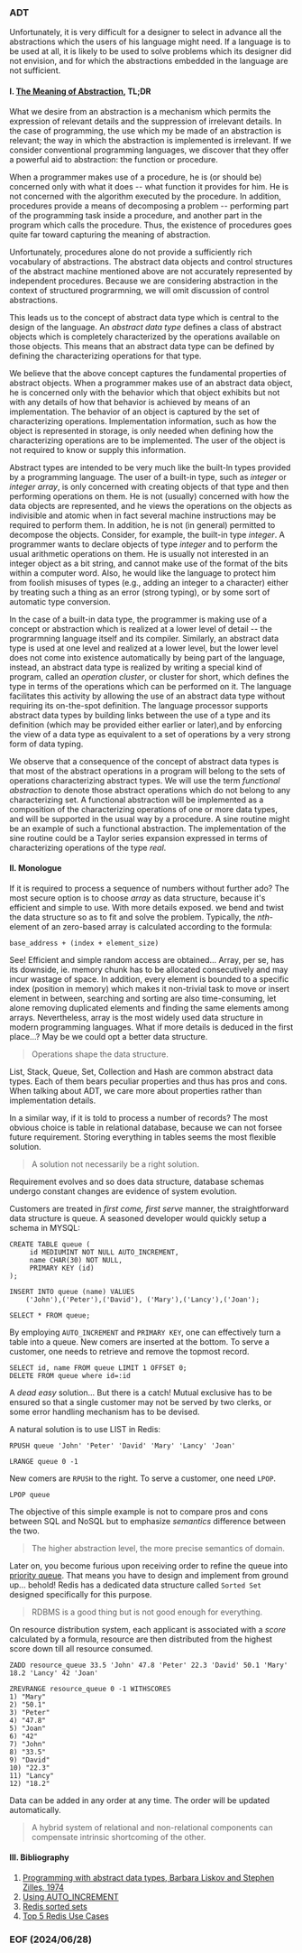 ### ADT
Unfortunately, it is very difficult for a designer to select in advance all the abstractions which the users of his language might need. If a language is to be used at all, it is likely to be used to solve problems which its designer did not envision, and for which the abstractions embedded in the language are not sufficient. 

#### I. [The Meaning of Abstraction](https://dl.acm.org/doi/pdf/10.1145/800233.807045), TL;DR 
What we desire from an abstraction is a mechanism which permits the expression of relevant details and the suppression of irrelevant details. In the case of programming, the use which my be made of an abstraction is relevant; the way in which the abstraction is implemented is irrelevant. If we consider conventional programming languages, we discover that they offer a powerful aid to abstraction: the function or procedure. 

When a programmer makes use of a procedure, he is (or should be) concerned
only with what it does -- what function it provides for him. He is not concerned with the algorithm executed by the procedure. In addition, procedures provide a means of decomposing a problem -- performing part of the programming task inside a procedure, and another part in the program which calls the procedure. Thus, the existence of procedures goes quite far toward capturing the meaning of abstraction. 

Unfortunately, procedures alone do not provide a sufficiently rich vocabulary of abstractions. The abstract data objects and control structures of the abstract machine mentioned above are not accurately represented by independent procedures. Because we are considering abstraction in the context of structured
prograrmning, we will omit discussion of control abstractions.

This leads us to the concept of abstract data type which is central to the design of the language. An *abstract data type* defines a class of abstract objects which is completely characterized by the operations available on those objects. This means that an abstract data type can be defined by defining the characterizing operations for that type.

We believe that the above concept captures the fundamental properties of abstract objects. When a programmer makes use of an abstract data object, he is concerned only with the behavior which that object exhibits but not with any details of how that behavior is achieved by means of an implementation. The behavior of an object is captured by the set of characterizing operations. Implementation information, such as how the object is represented in storage, is only needed when defining how the characterizing operations are to be implemented. The user of the object is not required to know or supply this information.

Abstract types are intended to be very much like the built-ln types provided by a programming language. The user of a built-in type, such as *integer* or *integer array*, is only concerned with creating objects of that type and then performing operations on them. He is not (usually) concerned with how the data objects are represented, and he views the operations on the objects as indivisible and atomic when in fact several machine instructions may be required to perform them. In addition, he is not (in general) permitted to decompose the objects. Consider, for example, the built-in type *integer*. A programmer wants to declare objects of type *integer* and to perform the usual arithmetic operations on them. He is usually not interested in an integer object as a bit string, and cannot make use of the format of the bits within a computer word. Also, he would like the language to protect him from foolish misuses of types (e.g., adding an integer to a character) either by treating such a thing as an error (strong typing), or by some sort of automatic type conversion.

In the case of a built-in data type, the programmer is making use of a concept or abstraction which is realized at a lower level of detail -- the prograrmning language itself and its compiler. Similarly, an abstract data type is used at one level and realized at a lower level, but the lower level does not come into existence automatically by being part of the language, instead, an abstract data type is realized by writing a special kind of program, called an *operation cluster*, or cluster for short, which defines the type in terms of the operations which can be performed on it. The language facilitates this activity by allowing the use of an abstract data type without requiring its on-the-spot definition. The language processor supports abstract data types by building links between the use of a type and its definition (which may be provided either earlier or later),and by enforcing the view of a data type as equivalent to a set of operations by a very strong form of data typing. 

We observe that a consequence of the concept of abstract data types is that most of the abstract operations in a program will belong to the sets of operations characterizing abstract types. We will use the term *functional abstraction* to denote those abstract operations which do not belong to any characterizing set. A functional abstraction will be implemented as a composition of the characterizing operations of one or more data types, and will be supported in the usual way by a procedure. A sine routine might be an example of such a functional abstraction. The implementation of the sine routine could be a Taylor series expansion expressed in terms of characterizing operations of the type *real*.


#### II. Monologue 
If it is required to process a sequence of numbers without further ado? The most secure option is to choose *array* as data structure, because it's efficient and simple to use. With more details exposed. we bend and twist the data structure so as to fit and solve the problem. Typically, the *nth*-element of an zero-based array is calculated according to the formula: 
```
base_address + (index + element_size) 
```

See! Efficient and simple random access are obtained... Array, per se, has its downside, ie. memory chunk has to be allocated consecutively and may incur wastage of space. In addition, every element is bounded to a specific index (position in memory) which makes it non-trivial task to move or insert element in between, searching and sorting are also time-consuming, let alone removing duplicated elements and finding the same elements among arrays. Nevertheless, array is the most widely used data structure in modern programming languages. What if more details is deduced in the first place...? May be we could opt a better data structure. 

> Operations shape the data structure. 

List, Stack, Queue, Set, Collection and Hash are common abstract data types. Each of them bears peculiar properties and thus has pros and cons. When talking about ADT, we care more about properties rather than implementation details. 

In a similar way, if it is told to process a number of records? The most obvious choice is table in relational database, because we can not forsee future requirement. Storing everything in tables seems the most flexible solution. 

> A solution not necessarily be a right solution. 

Requirement evolves and so does data structure, database schemas undergo constant changes are evidence of system evolution. 

Customers are treated in *first come, first serve* manner, the straightforward data structure is queue. A seasoned developer would quickly setup a schema in MYSQL: 
```
CREATE TABLE queue (
     id MEDIUMINT NOT NULL AUTO_INCREMENT,
     name CHAR(30) NOT NULL,
     PRIMARY KEY (id)
);

INSERT INTO queue (name) VALUES
    ('John'),('Peter'),('David'), ('Mary'),('Lancy'),('Joan');

SELECT * FROM queue; 
```

By employing `AUTO_INCREMENT` and `PRIMARY KEY`, one can effectively turn a table into a queue. New comers are inserted at the bottom. To serve a customer, one needs to retrieve and remove the topmost record. 
```
SELECT id, name FROM queue LIMIT 1 OFFSET 0;
DELETE FROM queue where id=:id
```

A *dead easy* solution... But there is a catch! Mutual exclusive has to be ensured so that a single customer may not be served by two clerks, or some error handling mechanism has to be devised. 

A natural solution is to use LIST in Redis:
```
RPUSH queue 'John' 'Peter' 'David' 'Mary' 'Lancy' 'Joan'

LRANGE queue 0 -1
```

New comers are `RPUSH` to the right. To serve a customer, one need `LPOP`.
```
LPOP queue
```

The objective of this simple example is not to compare pros and cons between SQL and NoSQL but to emphasize *semantics* difference between the two. 

> The higher abstraction level, the more precise semantics of domain. 

Later on, you become furious upon receiving order to refine the queue into [priority queue](https://www.geeksforgeeks.org/priority-queue-set-1-introduction/). That means you have to design and implement from ground up... behold! Redis has a dedicated data structure called `Sorted Set` designed specifically for this purpose. 

> RDBMS is a good thing but is not good enough for everything. 

On resource distribution system, each applicant is associated with a *score* calculated by a formula, resource are then distributed from the highest score down till all resource consumed. 
```
ZADD resource_queue 33.5 'John' 47.8 'Peter' 22.3 'David' 50.1 'Mary' 18.2 'Lancy' 42 'Joan'

ZREVRANGE resource_queue 0 -1 WITHSCORES
1) "Mary"
2) "50.1"
3) "Peter"
4) "47.8"
5) "Joan"
6) "42"
7) "John"
8) "33.5"
9) "David"
10) "22.3"
11) "Lancy"
12) "18.2"
```

Data can be added in any order at any time. The order will be updated automatically. 

> A hybrid system of relational and non-relational components can compensate intrinsic shortcoming of the other. 


#### III. Bibliography
1. [Programming with abstract data types, Barbara Liskov and Stephen Zilles, 1974](https://dl.acm.org/doi/pdf/10.1145/800233.807045)
2. [Using AUTO_INCREMENT](https://dev.mysql.com/doc/refman/8.4/en/example-auto-increment.html)
3. [Redis sorted sets](https://redis.io/docs/latest/develop/data-types/sorted-sets/)
4. [Top 5 Redis Use Cases](https://www.youtube.com/watch?v=a4yX7RUgTxI)


### EOF (2024/06/28)